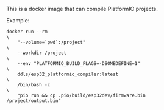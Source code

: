 This is a docker image that can compile PlatformIO projects.

Example:

    docker run --rm                                                          \
        "--volume=`pwd`:/project"                                            \
        --workdir /project                                                   \
        --env "PLATFORMIO_BUILD_FLAGS=-DSOMEDEFINE=1"                        \
        ddls/esp32_platformio_compiler:latest                                \
        /bin/bash -c                                                         \
        "pio run && cp .pio/build/esp32dev/firmware.bin /project/output.bin"
